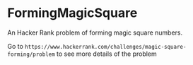 # FormingMagicSquare
An Hacker Rank problem of forming magic square numbers. 

Go to `https://www.hackerrank.com/challenges/magic-square-forming/problem` to see more details of the problem